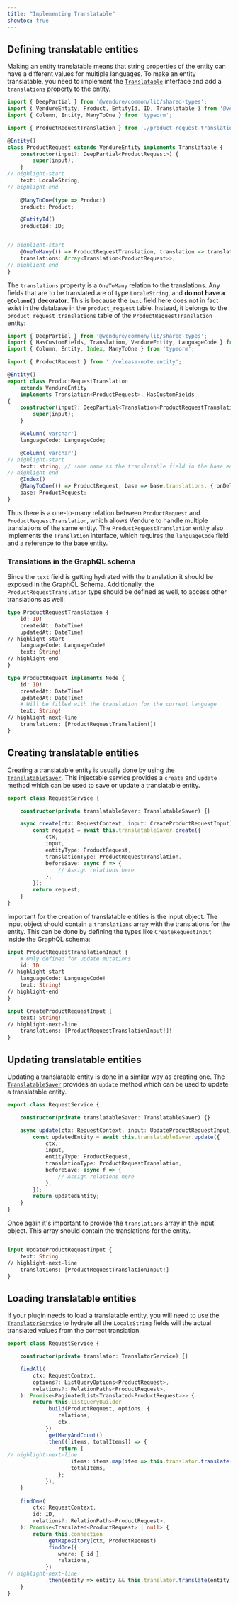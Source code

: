 ```yaml
---
title: "Implementing Translatable"
showtoc: true
---
```


## Defining translatable entities

Making an entity translatable means that string properties of the entity can have a different values for multiple languages.
To make an entity translatable, you need to implement the [`Translatable`](/reference/typescript-api/entities/interfaces/#translatable) interface and add a `translations` property to the entity.

```ts title="src/plugins/requests/entities/product-request.entity.ts"
import { DeepPartial } from '@vendure/common/lib/shared-types';
import { VendureEntity, Product, EntityId, ID, Translatable } from '@vendure/core';
import { Column, Entity, ManyToOne } from 'typeorm';

import { ProductRequestTranslation } from './product-request-translation.entity';

@Entity()
class ProductRequest extends VendureEntity implements Translatable {
    constructor(input?: DeepPartial<ProductRequest>) {
        super(input);
    }
// highlight-start
    text: LocaleString;
// highlight-end
    
    @ManyToOne(type => Product)
    product: Product;

    @EntityId()
    productId: ID;


// highlight-start
    @OneToMany(() => ProductRequestTranslation, translation => translation.base, { eager: true })
    translations: Array<Translation<ProductRequest>>;
// highlight-end
}
```

The `translations` property is a `OneToMany` relation to the translations. Any fields that are to be translated are of type `LocaleString`, and **do not have a `@Column()` decorator**.
This is because the `text` field here does not in fact exist in the database in the `product_request` table. Instead, it belongs to the `product_request_translations` table of the `ProductRequestTranslation` entity:

```ts title="src/plugins/requests/entities/product-request-translation.entity.ts"
import { DeepPartial } from '@vendure/common/lib/shared-types';
import { HasCustomFields, Translation, VendureEntity, LanguageCode } from '@vendure/core';
import { Column, Entity, Index, ManyToOne } from 'typeorm';

import { ProductRequest } from './release-note.entity';

@Entity()
export class ProductRequestTranslation
    extends VendureEntity
    implements Translation<ProductRequest>, HasCustomFields
{
    constructor(input?: DeepPartial<Translation<ProductRequestTranslation>>) {
        super(input);
    }

    @Column('varchar')
    languageCode: LanguageCode;

    @Column('varchar')
// highlight-start
    text: string; // same name as the translatable field in the base entity
// highlight-end
    @Index()
    @ManyToOne(() => ProductRequest, base => base.translations, { onDelete: 'CASCADE' })
    base: ProductRequest;
}
```

Thus there is a one-to-many relation between `ProductRequest` and `ProductRequestTranslation`, which allows Vendure to handle multiple translations of the same entity. The `ProductRequestTranslation` entity also implements the `Translation` interface, which requires the `languageCode` field and a reference to the base entity.

### Translations in the GraphQL schema
Since the `text` field is getting hydrated with the translation it should be exposed in the GraphQL Schema. Additionally, the `ProductRequestTranslation` type should
be defined as well, to access other translations as well:
```graphql title="src/plugins/requests/api/types.ts"
type ProductRequestTranslation {
    id: ID!
    createdAt: DateTime!
    updatedAt: DateTime!
// highlight-start
    languageCode: LanguageCode!
    text: String!
// highlight-end
}

type ProductRequest implements Node {
    id: ID!
    createdAt: DateTime!
    updatedAt: DateTime!
    # Will be filled with the translation for the current language
    text: String!
// highlight-next-line
    translations: [ProductRequestTranslation!]!
}

```

## Creating translatable entities

Creating a translatable entity is usually done by using the [`TranslatableSaver`](/reference/typescript-api/service-helpers/translatable-saver/). This injectable service provides a `create` and `update` method which can be used to save or update a translatable entity.

```ts title="src/plugins/requests/service/product-request.service.ts"
export class RequestService {

    constructor(private translatableSaver: TranslatableSaver) {}

    async create(ctx: RequestContext, input: CreateProductRequestInput): Promise<ProductRequest> {
        const request = await this.translatableSaver.create({
            ctx,
            input,
            entityType: ProductRequest,
            translationType: ProductRequestTranslation,
            beforeSave: async f => {
                // Assign relations here
            },
        });
        return request;
    }
}
```

Important for the creation of translatable entities is the input object. The input object should contain a `translations` array with the translations for the entity. This can be done
by defining the types like `CreateRequestInput` inside the GraphQL schema:

```graphql title="src/plugins/requests/api/types.ts"
input ProductRequestTranslationInput {
    # Only defined for update mutations
    id: ID
// highlight-start
    languageCode: LanguageCode!
    text: String!
// highlight-end
}

input CreateProductRequestInput {
    text: String!
// highlight-next-line
    translations: [ProductRequestTranslationInput!]!
}
```

## Updating translatable entities

Updating a translatable entity is done in a similar way as creating one. The [`TranslatableSaver`](/reference/typescript-api/service-helpers/translatable-saver/) provides an `update` method which can be used to update a translatable entity.

```ts title="src/plugins/requests/service/product-request.service.ts"
export class RequestService {

    constructor(private translatableSaver: TranslatableSaver) {}

    async update(ctx: RequestContext, input: UpdateProductRequestInput): Promise<ProductRequest> {
        const updatedEntity = await this.translatableSaver.update({
            ctx,
            input,
            entityType: ProductRequest,
            translationType: ProductRequestTranslation,
            beforeSave: async f => {
                // Assign relations here
            },
        });
        return updatedEntity;
    }
}
```

Once again it's important to provide the `translations` array in the input object. This array should contain the translations for the entity.

```graphql title="src/plugins/requests/api/types.ts"

input UpdateProductRequestInput {
    text: String
// highlight-next-line
    translations: [ProductRequestTranslationInput!]
}
```

## Loading translatable entities

If your plugin needs to load a translatable entity, you will need to use the [`TranslatorService`](/reference/typescript-api/service-helpers/translator-service/) to hydrate all the `LocaleString` fields will the actual translated values from the correct translation.

```ts title="src/plugins/requests/service/product-request.service.ts"
export class RequestService {

    constructor(private translator: TranslatorService) {}

    findAll(
        ctx: RequestContext,
        options?: ListQueryOptions<ProductRequest>,
        relations?: RelationPaths<ProductRequest>,
    ): Promise<PaginatedList<Translated<ProductRequest>>> {
        return this.listQueryBuilder
            .build(ProductRequest, options, {
                relations,
                ctx,
            })
            .getManyAndCount()
            .then(([items, totalItems]) => {
                return {
// highlight-next-line
                    items: items.map(item => this.translator.translate(item, ctx)),
                    totalItems,
                };
            });
    }
    
    findOne(
        ctx: RequestContext,
        id: ID,
        relations?: RelationPaths<ProductRequest>,
    ): Promise<Translated<ProductRequest> | null> {
        return this.connection
            .getRepository(ctx, ProductRequest)
            .findOne({
                where: { id },
                relations,
            })
// highlight-next-line
            .then(entity => entity && this.translator.translate(entity, ctx));
    }
}
```
